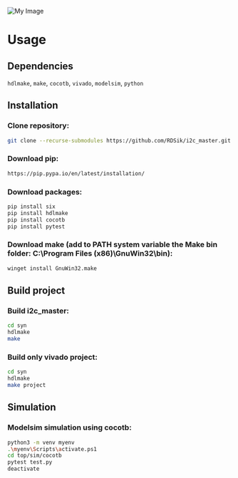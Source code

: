 ![My Image](transeiver.drawio.png)

# Usage

## Dependencies 

`hdlmake`, `make`, `cocotb`, `vivado`, `modelsim`, `python`

## Installation

### Clone repository:
```bash
git clone --recurse-submodules https://github.com/RDSik/i2c_master.git
```

### Download pip:
```bash
https://pip.pypa.io/en/latest/installation/
```

### Download packages:
```bash
pip install six
pip install hdlmake
pip install cocotb
pip install pytest
```

### Download make (add to PATH system variable the Make bin folder: C:\Program Files (x86)\GnuWin32\bin):
```bash
winget install GnuWin32.make
```

## Build project

### Build i2c_master:
```bash
cd syn
hdlmake
make
```

### Build only vivado project:
```bash
cd syn
hdlmake
make project
```

## Simulation

### Modelsim simulation using cocotb:
```bash
python3 -m venv myenv
.\myenv\Scripts\activate.ps1
cd top/sim/cocotb
pytest test.py
deactivate
```
